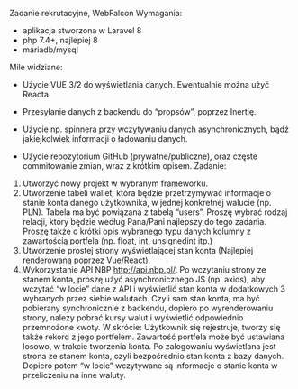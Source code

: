 Zadanie rekrutacyjne, WebFalcon
Wymagania:
- aplikacja stworzona w Laravel 8
- php 7.4+, najlepiej 8
- mariadb/mysql

Mile widziane:
- Użycie VUE 3/2 do wyświetlania danych. Ewentualnie można użyć Reacta.

- Przesyłanie danych z backendu do “propsów”, poprzez Inertię.
- Użycie np. spinnera przy wczytywaniu danych asynchronicznych, bądź jakiejkolwiek
informacji o ładowaniu danych.
- Użycie repozytorium GitHub (prywatne/publiczne), oraz częste commitowanie zmian,
wraz z krótkim opisem.
Zadanie:
1. Utworzyć nowy projekt w wybranym frameworku.
2. Utworzenie tabeli wallet, która będzie przetrzymywać informacje o stanie konta
danego użytkownika, w jednej konkretnej walucie (np. PLN). Tabela ma być
powiązana z tabelą “users”. Proszę wybrać rodzaj relacji, który będzie według
Pana/Pani najlepszy do tego zadania. Proszę także o krótki opis wybranego typu
danych kolumny z zawartością portfela (np. float, int, unsignedint itp.)
3. Utworzenie prostej strony wyświetlającej stan konta (Najlepiej renderowaną poprzez
Vue/React).
4. Wykorzystanie API NBP http://api.nbp.pl/. Po wczytaniu strony ze stanem konta,
proszę użyć asynchronicznego JS (np. axios), aby wczytać “w locie” dane z API i
wyświetlić stan konta w dodatkowych 3 wybranych przez siebie walutach. Czyli sam
stan konta, ma być pobierany synchronicznie z backendu, dopiero po
wyrenderowaniu strony, należy pobrać kursy walut i wyświetlić odpowiednio
przemnożone kwoty.
W skrócie: Użytkownik się rejestruje, tworzy się także rekord z jego portfelem. Zawartość
portfela może być ustawiana losowo, w trakcie tworzenia konta. Po zalogowaniu
wyświetlana jest strona ze stanem konta, czyli bezpośrednio stan konta z bazy danych.
Dopiero potem “w locie” wczytywane są informacje o stanie konta w przeliczeniu na inne
waluty.
